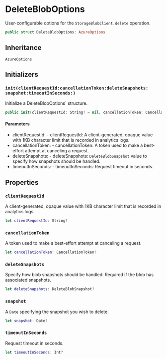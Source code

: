 # DeleteBlobOptions

User-configurable options for the `StorageBlobClient.delete` operation.

``` swift
public struct DeleteBlobOptions:​ AzureOptions
```

## Inheritance

`AzureOptions`

## Initializers

### `init(clientRequestId:​cancellationToken:​deleteSnapshots:​snapshot:​timeoutInSeconds:​)`

Initialize a DeleteBlobOptions\` structure.

``` swift
public init(clientRequestId:​ String? = nil, cancellationToken:​ CancellationToken? = nil, deleteSnapshots:​ DeleteBlobSnapshot? = nil, snapshot:​ Date? = nil, timeoutInSeconds:​ Int? = nil)
```

#### Parameters

  - clientRequestId:​ - clientRequestId:​ A client-generated, opaque value with 1KB character limit that is recorded in analytics logs.
  - cancellationToken:​ - cancellationToken:​ A token used to make a best-effort attempt at canceling a request.
  - deleteSnapshots:​ - deleteSnapshots:​ `DeleteBlobSnapshot` value to specify how snapshots should be handled.
  - timeoutInSeconds:​ - timeoutInSeconds:​ Request timeout in seconds.

## Properties

### `clientRequestId`

A client-generated, opaque value with 1KB character limit that is recorded in analytics logs.

``` swift
let clientRequestId:​ String?
```

### `cancellationToken`

A token used to make a best-effort attempt at canceling a request.

``` swift
let cancellationToken:​ CancellationToken?
```

### `deleteSnapshots`

Specify how blob snapshots should be handled. Required if the blob has associated snapshots.

``` swift
let deleteSnapshots:​ DeleteBlobSnapshot?
```

### `snapshot`

A `Date` specifying the snapshot you wish to delete.

``` swift
let snapshot:​ Date?
```

### `timeoutInSeconds`

Request timeout in seconds.

``` swift
let timeoutInSeconds:​ Int?
```
